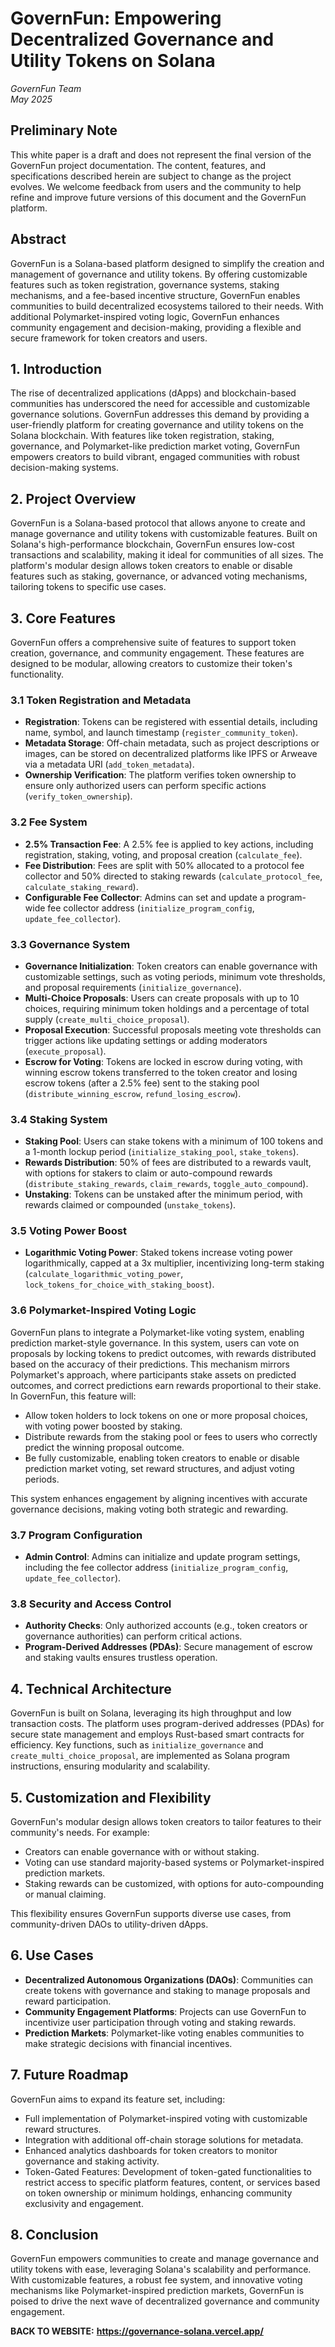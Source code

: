# GovernFun: Empowering Decentralized Governance and Utility Tokens on Solana

*GovernFun Team*  
*May 2025*

## Preliminary Note

This white paper is a draft and does not represent the final version of the GovernFun project documentation. The content, features, and specifications described herein are subject to change as the project evolves. We welcome feedback from users and the community to help refine and improve future versions of this document and the GovernFun platform.

## Abstract

GovernFun is a Solana-based platform designed to simplify the creation and management of governance and utility tokens. By offering customizable features such as token registration, governance systems, staking mechanisms, and a fee-based incentive structure, GovernFun enables communities to build decentralized ecosystems tailored to their needs. With additional Polymarket-inspired voting logic, GovernFun enhances community engagement and decision-making, providing a flexible and secure framework for token creators and users.

## 1. Introduction

The rise of decentralized applications (dApps) and blockchain-based communities has underscored the need for accessible and customizable governance solutions. GovernFun addresses this demand by providing a user-friendly platform for creating governance and utility tokens on the Solana blockchain. With features like token registration, staking, governance, and Polymarket-like prediction market voting, GovernFun empowers creators to build vibrant, engaged communities with robust decision-making systems.

## 2. Project Overview

GovernFun is a Solana-based protocol that allows anyone to create and manage governance and utility tokens with customizable features. Built on Solana's high-performance blockchain, GovernFun ensures low-cost transactions and scalability, making it ideal for communities of all sizes. The platform's modular design allows token creators to enable or disable features such as staking, governance, or advanced voting mechanisms, tailoring tokens to specific use cases.

## 3. Core Features

GovernFun offers a comprehensive suite of features to support token creation, governance, and community engagement. These features are designed to be modular, allowing creators to customize their token's functionality.

### 3.1 Token Registration and Metadata

- **Registration**: Tokens can be registered with essential details, including name, symbol, and launch timestamp (`register_community_token`).
- **Metadata Storage**: Off-chain metadata, such as project descriptions or images, can be stored on decentralized platforms like IPFS or Arweave via a metadata URI (`add_token_metadata`).
- **Ownership Verification**: The platform verifies token ownership to ensure only authorized users can perform specific actions (`verify_token_ownership`).

### 3.2 Fee System

- **2.5% Transaction Fee**: A 2.5% fee is applied to key actions, including registration, staking, voting, and proposal creation (`calculate_fee`).
- **Fee Distribution**: Fees are split with 50% allocated to a protocol fee collector and 50% directed to staking rewards (`calculate_protocol_fee`, `calculate_staking_reward`).
- **Configurable Fee Collector**: Admins can set and update a program-wide fee collector address (`initialize_program_config`, `update_fee_collector`).

### 3.3 Governance System

- **Governance Initialization**: Token creators can enable governance with customizable settings, such as voting periods, minimum vote thresholds, and proposal requirements (`initialize_governance`).
- **Multi-Choice Proposals**: Users can create proposals with up to 10 choices, requiring minimum token holdings and a percentage of total supply (`create_multi_choice_proposal`).
- **Proposal Execution**: Successful proposals meeting vote thresholds can trigger actions like updating settings or adding moderators (`execute_proposal`).
- **Escrow for Voting**: Tokens are locked in escrow during voting, with winning escrow tokens transferred to the token creator and losing escrow tokens (after a 2.5% fee) sent to the staking pool (`distribute_winning_escrow`, `refund_losing_escrow`).

### 3.4 Staking System

- **Staking Pool**: Users can stake tokens with a minimum of 100 tokens and a 1-month lockup period (`initialize_staking_pool`, `stake_tokens`).
- **Rewards Distribution**: 50% of fees are distributed to a rewards vault, with options for stakers to claim or auto-compound rewards (`distribute_staking_rewards`, `claim_rewards`, `toggle_auto_compound`).
- **Unstaking**: Tokens can be unstaked after the minimum period, with rewards claimed or compounded (`unstake_tokens`).

### 3.5 Voting Power Boost

- **Logarithmic Voting Power**: Staked tokens increase voting power logarithmically, capped at a 3x multiplier, incentivizing long-term staking (`calculate_logarithmic_voting_power`, `lock_tokens_for_choice_with_staking_boost`).

### 3.6 Polymarket-Inspired Voting Logic

GovernFun plans to integrate a Polymarket-like voting system, enabling prediction market-style governance. In this system, users can vote on proposals by locking tokens to predict outcomes, with rewards distributed based on the accuracy of their predictions. This mechanism mirrors Polymarket's approach, where participants stake assets on predicted outcomes, and correct predictions earn rewards proportional to their stake. In GovernFun, this feature will:

- Allow token holders to lock tokens on one or more proposal choices, with voting power boosted by staking.
- Distribute rewards from the staking pool or fees to users who correctly predict the winning proposal outcome.
- Be fully customizable, enabling token creators to enable or disable prediction market voting, set reward structures, and adjust voting periods.

This system enhances engagement by aligning incentives with accurate governance decisions, making voting both strategic and rewarding.

### 3.7 Program Configuration

- **Admin Control**: Admins can initialize and update program settings, including the fee collector address (`initialize_program_config`, `update_fee_collector`).

### 3.8 Security and Access Control

- **Authority Checks**: Only authorized accounts (e.g., token creators or governance authorities) can perform critical actions.
- **Program-Derived Addresses (PDAs)**: Secure management of escrow and staking vaults ensures trustless operation.

## 4. Technical Architecture

GovernFun is built on Solana, leveraging its high throughput and low transaction costs. The platform uses program-derived addresses (PDAs) for secure state management and employs Rust-based smart contracts for efficiency. Key functions, such as `initialize_governance` and `create_multi_choice_proposal`, are implemented as Solana program instructions, ensuring modularity and scalability.

## 5. Customization and Flexibility

GovernFun's modular design allows token creators to tailor features to their community's needs. For example:

- Creators can enable governance with or without staking.
- Voting can use standard majority-based systems or Polymarket-inspired prediction markets.
- Staking rewards can be customized, with options for auto-compounding or manual claiming.

This flexibility ensures GovernFun supports diverse use cases, from community-driven DAOs to utility-driven dApps.

## 6. Use Cases

- **Decentralized Autonomous Organizations (DAOs)**: Communities can create tokens with governance and staking to manage proposals and reward participation.
- **Community Engagement Platforms**: Projects can use GovernFun to incentivize user participation through voting and staking rewards.
- **Prediction Markets**: Polymarket-like voting enables communities to make strategic decisions with financial incentives.

## 7. Future Roadmap

GovernFun aims to expand its feature set, including:

- Full implementation of Polymarket-inspired voting with customizable reward structures.
- Integration with additional off-chain storage solutions for metadata.
- Enhanced analytics dashboards for token creators to monitor governance and staking activity.
- Token-Gated Features: Development of token-gated functionalities to restrict access to specific platform features, content, or services based on token ownership or minimum holdings, enhancing community exclusivity and engagement.

## 8. Conclusion

GovernFun empowers communities to create and manage governance and utility tokens with ease, leveraging Solana's scalability and performance. With customizable features, a robust fee system, and innovative voting mechanisms like Polymarket-inspired prediction markets, GovernFun is poised to drive the next wave of decentralized governance and community engagement.

**BACK TO WEBSITE:** **https://governance-solana.vercel.app/**
